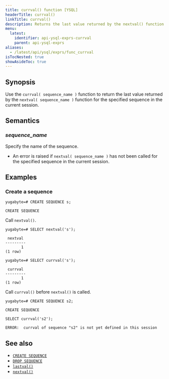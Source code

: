 ```yaml
---
title: currval() function [YSQL]
headerTitle: currval()
linkTitle: currval()
description: Returns the last value returned by the nextval() function for the specified sequence in the current session.
menu:
  latest:
    identifier: api-ysql-exprs-currval
    parent: api-ysql-exprs
aliases:
  - /latest/api/ysql/exprs/func_currval
isTocNested: true
showAsideToc: true
---
```


## Synopsis

Use the `currval( sequence_name )` function to return the last value returned by the `nextval( sequence_name )` function for the specified sequence in the current session.

## Semantics

### _sequence_name_

Specify the name of the sequence.

- An error is raised if `nextval( sequence_name )` has not been called for the specified sequence in the current session.

## Examples

### Create a sequence

```plpgsql
yugabyte=# CREATE SEQUENCE s;
```

```
CREATE SEQUENCE
```

Call `nextval()`.

```plpgsql
yugabyte=# SELECT nextval('s');
```

```
 nextval
---------
       1
(1 row)
```

```plpgsql
yugabyte=# SELECT currval('s');
```

```
 currval
---------
       1
(1 row)
```

Call `currval()` before `nextval()` is called.

```plpgsql
yugabyte=# CREATE SEQUENCE s2;
```

```
CREATE SEQUENCE
```

```plpgsql
SELECT currval('s2');
```

```
ERROR:  currval of sequence "s2" is not yet defined in this session
```

## See also

- [`CREATE SEQUENCE`](../../the-sql-language/statements/ddl_create_sequence)
- [`DROP SEQUENCE`](../../the-sql-language/statements/ddl_drop_sequence/)
- [`lastval()`](../func_lastval)
- [`nextval()`](../func_nextval)
